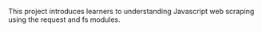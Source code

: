 This project introduces learners to understanding Javascript web scraping using the request and fs modules.
